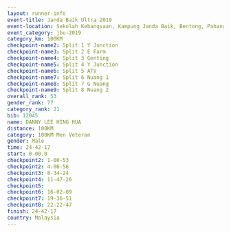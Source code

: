 ```yaml
---
layout: runner-info 
event-title: Janda Baik Ultra 2019
event-location: Sekolah Kebangsaan, Kampung Janda Baik, Bentong, Pahang, Malaysia
event_category: jbu-2019 
category_km: 100KM 
checkpoint-name2: Split 1 Y Junction  
checkpoint-name3: Split 2 E Farm  
checkpoint-name4: Split 3 Genting  
checkpoint-name5: Split 4 Y Junction 
checkpoint-name6: Split 5 ATV 
checkpoint-name7: Split 6 Nuang 1 
checkpoint-name8: Split 7 G Nuang 
checkpoint-name9: Split 8 Nuang 2 
overall_rank: 53
gender_rank: 77
category_rank: 21
bib: 12045
name: DANNY LEE HING HUA
distance: 100KM
category: 100KM Men Veteran
gender: Male
time: 24-42-17
start: 0-00.0
checkpoint2: 1-00-53
checkpoint2: 4-06-56
checkpoint3: 8-34-24
checkpoint4: 11-47-26
checkpoint5: 
checkpoint6: 16-02-09
checkpoint7: 19-36-51
checkpoint8: 22-22-47
finish: 24-42-17
country: Malaysia
---
```

